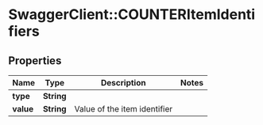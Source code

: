 # SwaggerClient::COUNTERItemIdentifiers

## Properties
Name | Type | Description | Notes
------------ | ------------- | ------------- | -------------
**type** | **String** |  | 
**value** | **String** | Value of the item identifier | 


